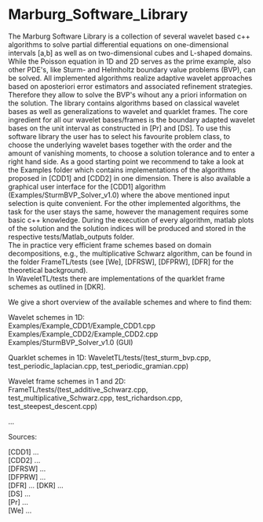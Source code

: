 # Marburg_Software_Library
The Marburg Software Library is a collection of several wavelet based c++ algorithms
 to solve partial differential equations on one-dimensional intervals [a,b] as well as on two-dimensional cubes and L-shaped domains. While the Poisson equation in 1D and 2D serves as the prime example, also other PDE's, like Sturm- and Helmholtz boundary value problems (BVP), can be solved. All implemented algorithms realize adaptive wavelet approaches based on aposteriori error estimators and associated refinement strategies. Therefore they allow to solve the BVP's wihout any a priori information on the solution. The library contains algorithms based on classical wavelet bases as well as generalizations to wavelet and quarklet frames.
The core ingredient for all our wavelet bases/frames is the boundary adapted wavelet bases on the unit interval as constructed in [Pr] and [DS]. 
To use this software library the user has to select his favourite problem class, to choose the underlying wavelet bases
together with the order and the amount of vanishing moments, to choose a solution tolerance and to enter a right hand side.
As a good starting point we recommend to take a look at the Examples folder which contains implementations of the algorithms proposed in [CDD1] and [CDD2] in one dimension. There is also available a graphical user interface for the [CDD1] algorithm (Examples/SturmBVP_Solver_v1.0) where the above mentioned input selection is quite convenient.
For the other implemented algorithms, the task for the user stays the same, however the management requires some basic c++ knowledge. During the execution of every algorithm, matlab plots of the solution and the solution indices will be produced and stored in the respective tests/Matlab_outputs folder.  
The in practice very efficient frame schemes based on domain decompositions, e.g., the multiplicative Schwarz algorithm, can be found in the folder FrameTL/tests (see [We], [DFRSW], [DFPRW], [DFR] for the theoretical background).  
In WaveletTL/tests there are implementations of the quarklet frame schemes as outlined in [DKR].

We give a short overview of the available schemes and where to find them:


Wavelet schemes in 1D:  
Examples/Example_CDD1/Example_CDD1.cpp  
Examples/Example_CDD2/Example_CDD2.cpp  
Examples/SturmBVP_Solver_v1.0 (GUI)

Quarklet schemes in 1D:
WaveletTL/tests/(test_sturm_bvp.cpp, test_periodic_laplacian.cpp, test_periodic_gramian.cpp)

Wavelet frame schemes in 1 and 2D:
FrameTL/tests/(test_additive_Schwarz.cpp, test_multiplicative_Schwarz.cpp, test_richardson.cpp, test_steepest_descent.cpp)  

...



Sources:

[CDD1] ...  
[CDD2] ...  
[DFRSW] ...  
[DFPRW] ...  
[DFR] ... 
[DKR] ...  
[DS] ...  
[Pr] ...  
[We] ...  
 
